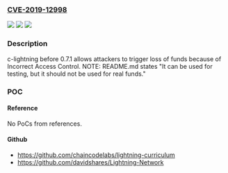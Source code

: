 ### [CVE-2019-12998](https://cve.mitre.org/cgi-bin/cvename.cgi?name=CVE-2019-12998)
![](https://img.shields.io/static/v1?label=Product&message=n%2Fa&color=blue)
![](https://img.shields.io/static/v1?label=Version&message=n%2Fa&color=blue)
![](https://img.shields.io/static/v1?label=Vulnerability&message=n%2Fa&color=brighgreen)

### Description

c-lightning before 0.7.1 allows attackers to trigger loss of funds because of Incorrect Access Control. NOTE: README.md states "It can be used for testing, but it should not be used for real funds."

### POC

#### Reference
No PoCs from references.

#### Github
- https://github.com/chaincodelabs/lightning-curriculum
- https://github.com/davidshares/Lightning-Network

